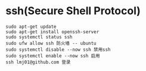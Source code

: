 # ssh(Secure Shell Protocol)

```shell
sudo apt-get update
sudo apt-get install openssh-server
sudo systemctl status ssh 
sudo ufw allow ssh 防火墙 -- ubuntu
sudo systemctl disable --now ssh 禁用ssh
sudo systemctl enable --now ssh 启用
ssh lmj01@github.com 登录
```